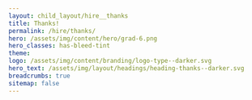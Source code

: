 ```yaml
---
layout: child_layout/hire__thanks
title: Thanks!
permalink: /hire/thanks/
hero: /assets/img/content/hero/grad-6.png
hero_classes: has-bleed-tint
theme:
logo: /assets/img/content/branding/logo-type--darker.svg
hero_text: /assets/img/layout/headings/heading-thanks--darker.svg
breadcrumbs: true
sitemap: false
---
```


